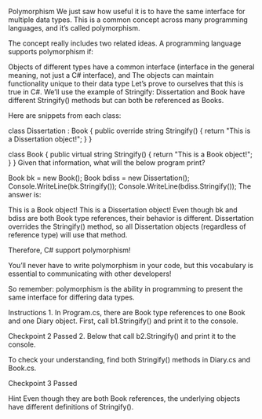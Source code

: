 Polymorphism
We just saw how useful it is to have the same interface for multiple data types. This is a common concept across many programming languages, and it’s called polymorphism.

The concept really includes two related ideas. A programming language supports polymorphism if:

Objects of different types have a common interface (interface in the general meaning, not just a C# interface), and
The objects can maintain functionality unique to their data type
Let’s prove to ourselves that this is true in C#. We’ll use the example of Stringify: Dissertation and Book have different Stringify() methods but can both be referenced as Books.

Here are snippets from each class:

class Dissertation : Book
{
  public override string Stringify()
  {
    return "This is a Dissertation object!";
  }
}
 
 
class Book
{
  public virtual string Stringify()
  {
    return "This is a Book object!";
  }
}
Given that information, what will the below program print?

Book bk = new Book();
Book bdiss = new Dissertation();
Console.WriteLine(bk.Stringify());
Console.WriteLine(bdiss.Stringify());
The answer is:

This is a Book object!
This is a Dissertation object!
Even though bk and bdiss are both Book type references, their behavior is different. Dissertation overrides the Stringify() method, so all Dissertation objects (regardless of reference type) will use that method.

Therefore, C# support polymorphism!

You’ll never have to write polymorphism in your code, but this vocabulary is essential to communicating with other developers!

So remember: polymorphism is the ability in programming to present the same interface for differing data types.

Instructions
1.
In Program.cs, there are Book type references to one Book and one Diary object. First, call b1.Stringify() and print it to the console.

Checkpoint 2 Passed
2.
Below that call b2.Stringify() and print it to the console.

To check your understanding, find both Stringify() methods in Diary.cs and Book.cs.

Checkpoint 3 Passed

Hint
Even though they are both Book references, the underlying objects have different definitions of Stringify().